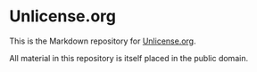 # Unlicense.org

This is the Markdown repository for [Unlicense.org](https://unlicense.org/).

All material in this repository is itself placed in the public domain.
